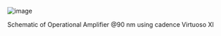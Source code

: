 ![image](https://github.com/pragati21code/Op-amp/assets/126967333/1f0cf139-5243-41f3-bcd7-414635ed1fc7)


Schematic of Operational Amplifier @90 nm using cadence Virtuoso Xl 

